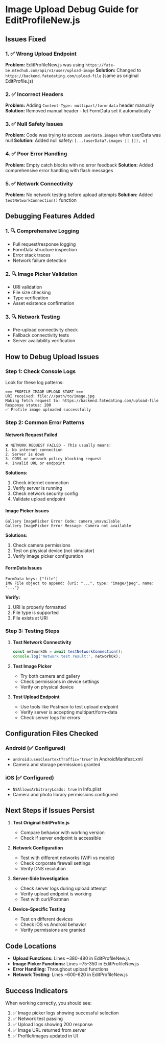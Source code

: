 # Image Upload Debug Guide for EditProfileNew.js

## Issues Fixed

### 1. ✅ Wrong Upload Endpoint
**Problem:** EditProfileNew.js was using `https://fate-be.mtechub.com/api/v1/user/upload-image`
**Solution:** Changed to `https://backend.fatedating.com/upload-file` (same as original EditProfile.js)

### 2. ✅ Incorrect Headers
**Problem:** Adding `Content-Type: multipart/form-data` header manually
**Solution:** Removed manual header - let FormData set it automatically

### 3. ✅ Null Safety Issues
**Problem:** Code was trying to access `userData.images` when userData was null
**Solution:** Added null safety: `[...(userData?.images || []), x]`

### 4. ✅ Poor Error Handling
**Problem:** Empty catch blocks with no error feedback
**Solution:** Added comprehensive error handling with flash messages

### 5. ✅ Network Connectivity
**Problem:** No network testing before upload attempts
**Solution:** Added `testNetworkConnection()` function

## Debugging Features Added

### 1. 🔍 Comprehensive Logging
- Full request/response logging
- FormData structure inspection
- Error stack traces
- Network failure detection

### 2. 🔍 Image Picker Validation
- URI validation
- File size checking
- Type verification
- Asset existence confirmation

### 3. 🔍 Network Testing
- Pre-upload connectivity check
- Fallback connectivity tests
- Server availability verification

## How to Debug Upload Issues

### Step 1: Check Console Logs
Look for these log patterns:
```
=== PROFILE IMAGE UPLOAD START ===
URI received: file:///path/to/image.jpg
Making fetch request to: https://backend.fatedating.com/upload-file
Response status: 200
✅ Profile image uploaded successfully
```

### Step 2: Common Error Patterns

#### Network Request Failed
```
❌ NETWORK REQUEST FAILED - This usually means:
1. No internet connection
2. Server is down  
3. CORS or network policy blocking request
4. Invalid URL or endpoint
```

**Solutions:**
1. Check internet connection
2. Verify server is running
3. Check network security config
4. Validate upload endpoint

#### Image Picker Issues
```
Gallery ImagePicker Error Code: camera_unavailable
Gallery ImagePicker Error Message: Camera not available
```

**Solutions:**
1. Check camera permissions
2. Test on physical device (not simulator)
3. Verify image picker configuration

#### FormData Issues
```
FormData keys: ["file"]
IMG File object to append: {uri: "...", type: "image/jpeg", name: "..."}
```

**Verify:**
1. URI is properly formatted
2. File type is supported
3. File exists at URI

### Step 3: Testing Steps

1. **Test Network Connectivity**
   ```javascript
   const networkOk = await testNetworkConnection();
   console.log('Network test result:', networkOk);
   ```

2. **Test Image Picker**
   - Try both camera and gallery
   - Check permissions in device settings
   - Verify on physical device

3. **Test Upload Endpoint**
   - Use tools like Postman to test upload endpoint
   - Verify server is accepting multipart/form-data
   - Check server logs for errors

## Configuration Files Checked

### Android (✅ Configured)
- `android:usesCleartextTraffic="true"` in AndroidManifest.xml
- Camera and storage permissions granted

### iOS (✅ Configured)  
- `NSAllowsArbitraryLoads: true` in Info.plist
- Camera and photo library permissions configured

## Next Steps if Issues Persist

1. **Test Original EditProfile.js**
   - Compare behavior with working version
   - Check if server endpoint is accessible

2. **Network Configuration**
   - Test with different networks (WiFi vs mobile)
   - Check corporate firewall settings
   - Verify DNS resolution

3. **Server-Side Investigation**
   - Check server logs during upload attempt
   - Verify upload endpoint is working
   - Test with curl/Postman

4. **Device-Specific Testing**
   - Test on different devices
   - Check iOS vs Android behavior
   - Verify permissions are granted

## Code Locations

- **Upload Functions:** Lines ~380-480 in EditProfileNew.js
- **Image Picker Functions:** Lines ~75-350 in EditProfileNew.js
- **Error Handling:** Throughout upload functions
- **Network Testing:** Lines ~600-620 in EditProfileNew.js

## Success Indicators

When working correctly, you should see:
1. ✅ Image picker logs showing successful selection
2. ✅ Network test passing
3. ✅ Upload logs showing 200 response
4. ✅ Image URL returned from server
5. ✅ Profile/images updated in UI
